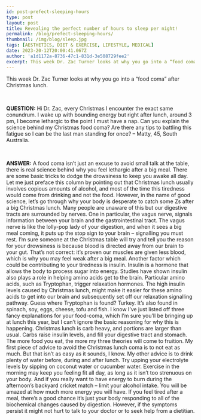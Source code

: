 ```yaml
---
id: post-prefect-sleeping-hours
type: post
layout: post
title: Revealing the perfect number of hours to sleep per night!
permalink: /blog/prefect-sleeping-hours/
thumbnail: /img/blog/sleep.jpg
tags: [AESTHETICS, DIET & EXERCISE, LIFESTYLE, MEDICAL]
date: 2023-20-12T20:00:41.067Z
author: 'a1d1172a-8736-47c1-831d-3e508729fee2'
excerpt: This week Dr. Zac Turner looks at why you go into a “food coma” after Christmas lunch.
---
```


This week Dr. Zac Turner looks at why you go into a “food coma” after Christmas lunch.

&nbsp;

**QUESTION:** Hi Dr. Zac, every Christmas I encounter the exact same conundrum. I wake up with bounding energy but right after lunch, around 3 pm, I become lethargic to the point I must have a nap. Can you explain the science behind my Christmas food coma?
Are there any tips to battling this fatigue so I can be the last man standing for once? – Matty, 45, South Australia.

&nbsp;

**ANSWER:** A food coma isn’t just an excuse to avoid small talk at the table, there is real science behind why you feel lethargic after a big meal. There are some basic tricks to dodge the drowsiness to keep you awake all day.
Let me just preface this column by pointing out that Christmas lunch usually involves copious amounts of alcohol, and most of the time this tiredness would come from drinking and not the food. However, in the name of good science, let’s go through why your body is desperate to catch some Zs after a big Christmas lunch.
Many people are unaware of this but our digestive tracts are surrounded by nerves. One in particular, the vagus nerve, signals information between your brain and the gastrointestinal tract. The vagus nerve is like the lolly-pop lady of your digestion, and when it sees a big meal coming, it puts up the stop sign to your brain – signalling you must rest.
I’m sure someone at the Christmas table will try and tell you the reason for your drowsiness is because blood is directed away from our brain to your gut. That’s not correct: it’s proven our muscles are given less blood, which is why you may feel weak after a big meal.
Another factor which could be contributing to your tiredness is insulin. Insulin is a hormone that allows the body to process sugar into energy. Studies have shown insulin also plays a role in helping amino acids get to the brain.
Particular amino acids, such as Tryptophan, trigger relaxation hormones. The high insulin levels caused by Christmas lunch, might make it easier for these amino acids to get into our brain and subsequently set off our relaxation signalling pathway.
Guess where Tryptophan is found? Turkey. It’s also found in spinach, soy, eggs, cheese, tofu and fish.
I know I’ve just listed off three fancy explanations for your food-coma, which I’m sure you’ll be bringing up at lunch this year, but I can’t ignore the basic reasoning for why this is happening. Christmas lunch is carb heavy, and portions are larger than usual. Carbs raise insulin levels, and fill your digestive tract and stomach. The more food you eat, the more my three theories will come to fruition.
My first piece of advice to avoid the Christmas lunch coma is to not eat as much. But that isn’t as easy as it sounds, I know.
My other advice is to drink plenty of water before, during and after lunch. Try upping your electrolyte levels by sipping on coconut water or cucumber water.
Exercise in the morning may keep you feeling fit all day, as long as it isn’t too strenuous on your body. And if you really want to have energy to burn during the afternoon’s backyard cricket match – limit your alcohol intake. You will be amazed at how much more energy you will have.
If you feel tired after a meal, there’s a good chance it’s just your body responding to all of the biochemical changes caused by digestion. However, if the symptoms persist it might not hurt to talk to your doctor or to seek help from a dietitian.
